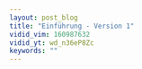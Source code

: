 ```yaml
---
layout: post_blog
title: "Einführung - Version 1"
vidid_vim: 160987632
vidid_yt: wd_n36eP8Zc
keywords: ""
---
```

